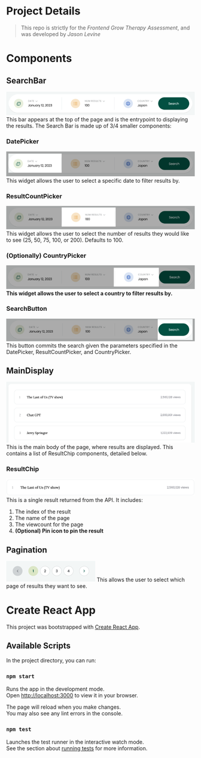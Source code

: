 # Project Details

> This repo is strictly for the *Frontend Grow Therapy Assessment*, and was developed by *Jason Levine*

# Components

## SearchBar
![Mock search bar image](/src/assets/SearchBarMock.png)
This bar appears at the top of the page and is the entrypoint to displaying the results.  The Search Bar is made up of 3/4 smaller components:

### DatePicker
![Mock date picker](/src/assets/DatePickerMock.png)
This widget allows the user to select a specific date to filter results by.

### ResultCountPicker
![Mock result counter picker](/src/assets/ResultCounterPickerMock.png)
This widget allows the user to select the number of results they would like to see (25, 50, 75, 100, or 200). Defaults to 100.

### (Optionally) CountryPicker
![Mock country picker](/src/assets/CountryPickerMock.png)
**This widget allows the user to select a country to filter results by.**

### SearchButton
![Mock search button](/src/assets/SearchButtonMock.png)
This button commits the search given the parameters specified in the DatePicker, ResultCountPicker, and CountryPicker.

## MainDisplay
![Mock main display](/src/assets/MainDisplayMock.png)
This is the main body of the page, where results are displayed.  This contains a list of ResultChip components, detailed below.


### ResultChip
![Mock result chip](/src/assets/ResultChipMock.png)
This is a single result returned from the API.  It includes:
1. The index of the result
2. The name of the page
3. The viewcount for the page
4. **(Optional) Pin icon to pin the result**


## Pagination
![Mock pagination](/src/assets/PaginationMock.png)
This allows the user to select which page of results they want to see.





# Create React App

This project was bootstrapped with [Create React App](https://github.com/facebook/create-react-app).

## Available Scripts

In the project directory, you can run:

### `npm start`

Runs the app in the development mode.\
Open [http://localhost:3000](http://localhost:3000) to view it in your browser.

The page will reload when you make changes.\
You may also see any lint errors in the console.

### `npm test`

Launches the test runner in the interactive watch mode.\
See the section about [running tests](https://facebook.github.io/create-react-app/docs/running-tests) for more information.
